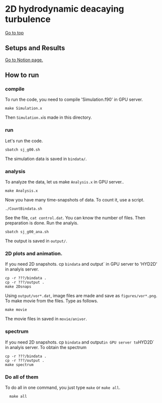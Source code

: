 # 2D hydrodynamic deacaying turbulence

[Go to top](../README.md)  

## Setups and Results
[Go to Notion page.](https://www.notion.so/Turbulence-Studies-e4836ad642684f8f992d54a1f7e22635#97db0fffb85541a891157c14669bd36e)

## How to run

### compile 
To run the code, you need to compile 'Simulation.f90' in GPU server.
    
    make Simulation.x
    
Then `Simulation.x`is made in this directory.

### run
Let's run the code.
    
    sbatch sj_g00.sh
    
The simulation data is saved in `bindata/`.

### analysis
To analyze the data, let us make `Analysis.x` in GPU server..
    
    make Analysis.x
    
Now you have many time-snapshots of data. To count it, use a script.
    
    ./CountBindata.sh
   
See the file, `cat control.dat`. You can know the number of files.
Then preparation is done. Run the analyis.
    
    sbatch sj_g00_ana.sh
    
The output is saved in `output/`.
### 2D plots and animation.
If you need 2D snapshots. cp `bindata` and output` in GPU server to 'HYD2D' in analyis server.
    
    cp -r ???/bindata .
    cp -r ???/output .
    make 2Dsnaps
   
Using `output/vor*.dat`, image files are made and save as `figures/vor*.png`.
To make movie from the files. Type as follows.

    make movie
   
The movie files in saved in `movie/anivor`.

### spectrum
If you need 2D snapshots. cp `bindata` and output` in GPU server to `HYD2D` in analyis server.
To obtain the spectrum
   
    cp -r ???/bindata .
    cp -r ???/output .
    make spectrum
      
### Do all of them
To do all in one command, you just type `make` or `make all`.
   
      make all
      
